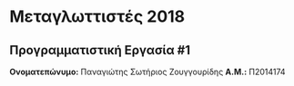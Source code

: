 # Μεταγλωττιστές 2018
## Προγραμματιστική Εργασία #1

**Ονοματεπώνυμο:** Παναγιώτης Σωτήριος Ζουγγουρίδης
**Α.Μ.:** Π2014174


